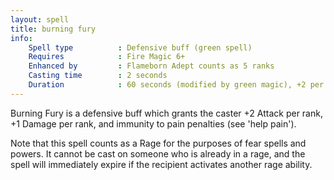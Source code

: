 ```yaml
---
layout: spell
title: burning fury
info:
    Spell type          : Defensive buff (green spell)
    Requires            : Fire Magic 6+
    Enhanced by         : Flameborn Adept counts as 5 ranks
    Casting time        : 2 seconds
    Duration            : 60 seconds (modified by green magic), +2 per rank
---
```


Burning Fury is a defensive buff which grants the caster +2 Attack per rank, 
+1 Damage per rank, and immunity to pain penalties (see 'help pain').

Note that this spell counts as a Rage for the purposes of fear spells and 
powers.  It cannot be cast on someone who is already in a rage, and the spell 
will immediately expire if the recipient activates another rage ability.
